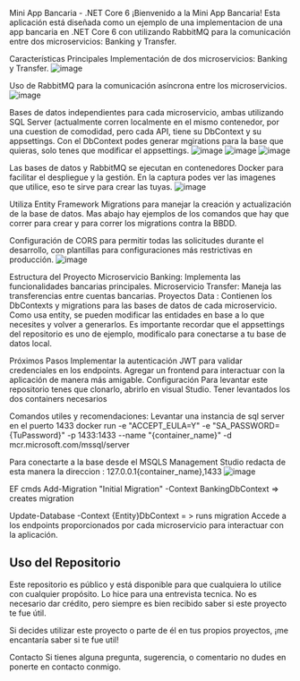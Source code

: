 Mini App Bancaria - .NET Core 6
¡Bienvenido a la Mini App Bancaria! Esta aplicación está diseñada como un ejemplo de una implementacion de una app bancaria en .NET Core 6 con utilizando RabbitMQ para la comunicación entre dos microservicios: Banking y Transfer.

Características Principales
Implementación de dos microservicios: Banking y Transfer.
![image](https://github.com/alejo-capdevila/MicroservicesRabbitMQ/assets/72323676/2fcdd2b5-5bbc-4020-89a3-172ddb0b1de5)

Uso de RabbitMQ para la comunicación asíncrona entre los microservicios.
![image](https://github.com/alejo-capdevila/MicroservicesRabbitMQ/assets/72323676/166d2486-bb35-49bd-9d9c-0a6db9d00fcf)

Bases de datos independientes para cada microservicio, ambas utilizando SQL Server (actualmente corren localmente en el mismo contenedor, por una cuestion de comodidad, pero cada API, tiene su DbContext y su appsettings. Con el DbContext podes generar mgirations para la base que quieras, solo tenes que modificar el appsettings.
![image](https://github.com/alejo-capdevila/MicroservicesRabbitMQ/assets/72323676/a449bb9d-aa41-4dcc-b5c3-fa094767770a)
![image](https://github.com/alejo-capdevila/MicroservicesRabbitMQ/assets/72323676/0fd03057-1f22-4778-b870-a3fec39ac362)
![image](https://github.com/alejo-capdevila/MicroservicesRabbitMQ/assets/72323676/c6c7ce6f-ee88-4967-83cc-5d8bade4b5f1)

Las bases de datos y RabbitMQ se ejecutan en contenedores Docker para facilitar el despliegue y la gestión. En la captura podes ver las imagenes que utilice, eso te sirve para crear las tuyas.
![image](https://github.com/alejo-capdevila/MicroservicesRabbitMQ/assets/72323676/17a1b9fe-5a07-4bd2-b456-2a0a8e174516)

Utiliza Entity Framework Migrations para manejar la creación y actualización de la base de datos. Mas abajo hay ejemplos de los comandos que hay que correr para crear y para correr los migrations contra la BBDD.

Configuración de CORS para permitir todas las solicitudes durante el desarrollo, con plantillas para configuraciones más restrictivas en producción.
![image](https://github.com/alejo-capdevila/MicroservicesRabbitMQ/assets/72323676/0044b386-0278-497b-84cb-42169d4f3d73)


Estructura del Proyecto
Microservicio Banking: Implementa las funcionalidades bancarias principales.
Microservicio Transfer: Maneja las transferencias entre cuentas bancarias.
Proyectos Data : Contienen los DbContexts y migrations para las bases de datos de cada microservicio. Como usa entity, se pueden modificar las entidades en base a lo que necesites y volver a generarlos. Es importante recordar que el appsettings del repositorio es uno de ejemplo, modificalo para conectarse a tu base de datos local.

Próximos Pasos
Implementar la autenticación JWT para validar credenciales en los endpoints.
Agregar un frontend para interactuar con la aplicación de manera más amigable.
Configuración 
Para levantar este repositorio tenes que clonarlo, abrirlo en visual Studio.
Tener levantados los dos containers necesarios

Comandos utiles y recomendaciones: 
Levantar una instancia de sql server en el puerto 1433
docker run -e "ACCEPT_EULA=Y" -e "SA_PASSWORD={TuPassword}" -p 1433:1433 --name "{container_name}" -d mcr.microsoft.com/mssql/server

Para conectarte a la base desde el MSQLS Management Studio redacta de esta manera la direccion : 127.0.0.1\{container_name},1433
![image](https://github.com/alejo-capdevila/MicroservicesRabbitMQ/assets/72323676/ad11464b-e10e-4bdf-be92-7b4ee6706a58)


EF cmds
Add-Migration "Initial Migration" -Context BankingDbContext => creates migration

Update-Database -Context {Entity}DbContext = > runs migration
Accede a los endpoints proporcionados por cada microservicio para interactuar con la aplicación.

## Uso del Repositorio

Este repositorio es público y está disponible para que cualquiera lo utilice con cualquier propósito. Lo hice para una entrevista tecnica. No es necesario dar crédito, pero siempre es bien recibido saber si este proyecto te fue útil.

Si decides utilizar este proyecto o parte de él en tus propios proyectos, ¡me encantaría saber si te fue util!

Contacto
Si tienes alguna pregunta, sugerencia, o comentario no dudes en ponerte en contacto conmigo.


